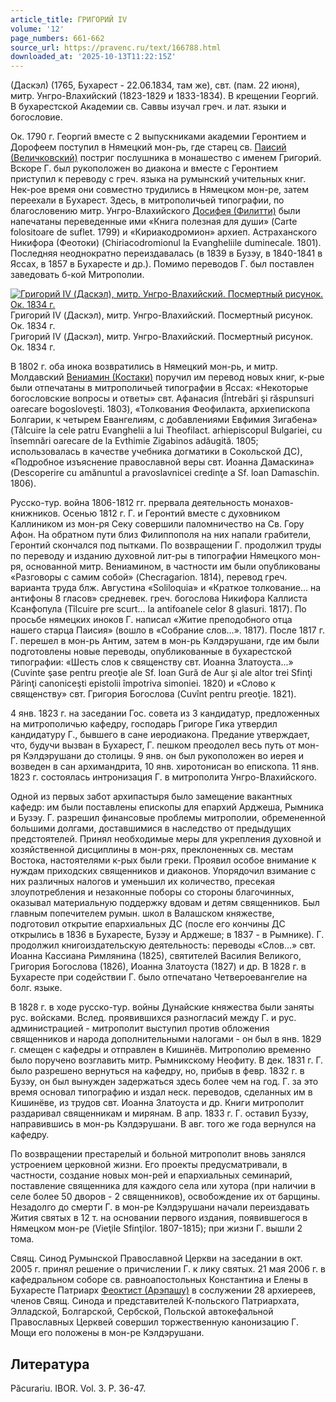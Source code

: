 ```yaml
---
article_title: ГРИГОРИЙ IV
volume: '12'
page_numbers: 661-662
source_url: https://pravenc.ru/text/166788.html
downloaded_at: '2025-10-13T11:22:15Z'
---
```


(Даскэл) (1765, Бухарест - 22.06.1834, там же), свт. (пам. 22 июня), митр. Унгро-Влахийский (1823-1829 и 1833-1834). В крещении Георгий. В бухарестской Академии св. Саввы изучал греч. и лат. языки и богословие.

Ок. 1790 г. Георгий вместе с 2 выпускниками академии Геронтием и Дорофеем поступил в Нямецкий мон-рь, где старец св. [Паисий (Величковский)](<https://pravenc.ru/text/Паисий (Величковский).html>) постриг послушника в монашество с именем Григорий. Вскоре Г. был рукоположен во диакона и вместе с Геронтием приступил к переводу с греч. языка на румынский учительных книг. Нек-рое время они совместно трудились в Нямецком мон-ре, затем переехали в Бухарест. Здесь, в митрополичьей типографии, по благословению митр. Унгро-Влахийского [Досифея (Филитти)](<https://pravenc.ru/text/Досифея (Филитти).html>) были напечатаны переведенные ими «Книга полезная для души» (Carte folositoare de suflet. 1799) и «Кириакодромион» архиеп. Астраханского Никифора (Феотоки) (Chiriacodromionul la Evangheliile duminecale. 1801). Последняя неоднократно переиздавалась (в 1839 в Бузэу, в 1840-1841 в Яссах, в 1857 в Бухаресте и др.). Помимо переводов Г. был поставлен заведовать б-кой Митрополии.

[![Григорий IV (Даскэл), митр. Унгро-Влахийский. Посмертный рисунок. Ок. 1834 г.](https://pravenc.ru/data/457/472/1234/i200.jpg "Кликните для увеличения картинки")](https://pravenc.ru/data/457/472/1234/i400.jpg)Григорий IV (Даскэл), митр. Унгро-Влахийский. Посмертный рисунок. Ок. 1834 г.  
Григорий IV (Даскэл), митр. Унгро-Влахийский. Посмертный рисунок. Ок. 1834 г.

В 1802 г. оба инока возвратились в Нямецкий мон-рь, и митр. Молдавский [Вениамин (Костаки)](<https://pravenc.ru/text/Вениамин (Костаки).html>) поручил им перевод новых книг, к-рые были отпечатаны в митрополичьей типографии в Яссах: «Некоторые богословские вопросы и ответы» свт. Афанасия (Întrebări şi răspunsuri oarecare bogosloveşti. 1803), «Толкования Феофилакта, архиепископа Болгарии, к четырем Евангелиям, с добавлениями Евфимия Зигабена» (Tâlcuire la cele patru Evanghelii a lui Theofilact. arhiepiscopul Bulgariei, cu însemnări oarecare de la Evthimie Zigabinos adăugită. 1805; использовалась в качестве учебника догматики в Сокольской ДС), «Подробное изъяснение православной веры свт. Иоанна Дамаскина» (Descoperire cu amănuntul a pravoslavnicei credinţe a Sf. loan Damaschin. 1806).

Русско-тур. война 1806-1812 гг. прервала деятельность монахов-книжников. Осенью 1812 г. Г. и Геронтий вместе с духовником Каллиником из мон-ря Секу совершили паломничество на Св. Гору Афон. На обратном пути близ Филиппополя на них напали грабители, Геронтий скончался под пытками. По возвращении Г. продолжил труды по переводу и изданию духовной лит-ры в типографии Нямецкого мон-ря, основанной митр. Вениамином, в частности им были опубликованы «Разговоры с самим собой» (Checragarion. 1814), перевод греч. варианта труда блж. Августина «Soliloquia» и «Краткое толкование... на антифоны 8 гласов» средневек. греч. богослова Никифора Каллиста Ксанфопула (Tîlcuire pre scurt... la antifoanele celor 8 glasuri. 1817). По просьбе нямецких иноков Г. написал «Житие преподобного отца нашего старца Паисия» (вошло в «Собрание слов...». 1817). После 1817 г. Г. перешел в мон-рь Антим, затем в мон-рь Кэлдэрушани, где им были подготовлены новые переводы, опубликованные в бухарестской типографии: «Шесть слов к священству свт. Иоанна Златоуста...» (Cuvinte şase pentru preoţie ale Sf. Ioan Gură de Aur şi ale altor trei Sfinţi Părinţi canoniceşti epistolii împotriva simoniei. 1820) и «Слово к священству» свт. Григория Богослова (Cuvînt pentru preoţie. 1821).

4 янв. 1823 г. на заседании Гос. совета из 3 кандидатур, предложенных на митрополичью кафедру, господарь Григоре Гика утвердил кандидатуру Г., бывшего в сане иеродиакона. Предание утверждает, что, будучи вызван в Бухарест, Г. пешком преодолел весь путь от мон-ря Кэлдэрушани до столицы. 9 янв. он был рукоположен во иерея и возведен в сан архимандрита, 10 янв. хиротонисан во епископа. 11 янв. 1823 г. состоялась интронизация Г. в митрополита Унгро-Влахийского.

Одной из первых забот архипастыря было замещение вакантных кафедр: им были поставлены епископы для епархий Арджеша, Рымника и Бузэу. Г. разрешил финансовые проблемы митрополии, обремененной большими долгами, доставшимися в наследство от предыдущих предстоятелей. Принял необходимые меры для укрепления духовной и хозяйственной дисциплины в мон-рях, преклоненных св. местам Востока, настоятелями к-рых были греки. Проявил особое внимание к нуждам приходских священников и диаконов. Упорядочил взимание с них различных налогов и уменьшил их количество, пресекая злоупотребления и незаконные поборы со стороны благочинных, оказывал материальную поддержку вдовам и детям священников. Был главным попечителем румын. школ в Валашском княжестве, подготовил открытие епархиальных ДС (после его кончины ДС открылись в 1836 в Бухаресте, Бузэу и Арджеше; в 1837 - в Рымнике). Г. продолжил книгоиздательскую деятельность: переводы «Слов...» свт. Иоанна Кассиана Римлянина (1825), святителей Василия Великого, Григория Богослова (1826), Иоанна Златоуста (1827) и др. В 1828 г. в Бухаресте при содействии Г. было отпечатано Четвероевангелие на болг. языке.

В 1828 г. в ходе русско-тур. войны Дунайские княжества были заняты рус. войсками. Вслед. проявившихся разногласий между Г. и рус. администрацией - митрополит выступил против обложения священников и народа дополнительными налогами - он был в янв. 1829 г. смещен с кафедры и отправлен в Кишинёв. Митрополию временно было поручено возглавить митр. Рымникскому Неофиту. В дек. 1831 г. Г. было разрешено вернуться на кафедру, но, прибыв в февр. 1832 г. в Бузэу, он был вынужден задержаться здесь более чем на год. Г. за это время основал типографию и издал неск. переводов, сделанных им в Кишинёве, из трудов свт. Иоанна Златоуста и др. Книги митрополит раздаривал священникам и мирянам. В апр. 1833 г. Г. оставил Бузэу, направившись в мон-рь Кэлдэрушани. В авг. того же года вернулся на кафедру.

По возвращении престарелый и больной митрополит вновь занялся устроением церковной жизни. Его проекты предусматривали, в частности, создание новых мон-рей и епархиальных семинарий, поставление священника для каждого села или хутора (при наличии в селе более 50 дворов - 2 священников), освобождение их от барщины. Незадолго до смерти Г. в мон-ре Кэлдэрушани начали переиздавать Жития святых в 12 т. на основании первого издания, появившегося в Нямецком мон-ре (Vieţile Sfinţilor. 1807-1815); при жизни Г. вышли 2 тома.

Свящ. Синод Румынской Православной Церкви на заседании в окт. 2005 г. принял решение о причислении Г. к лику святых. 21 мая 2006 г. в кафедральном соборе св. равноапостольных Константина и Елены в Бухаресте Патриарх [Феоктист (Арэпашу)](<https://pravenc.ru/text/Феоктист (Арэпашу).html>) в сослужении 28 архиереев, членов Свящ. Синода и представителей К-польского Патриархата, Элладской, Болгарской, Сербской, Польской автокефальной Православных Церквей совершил торжественную канонизацию Г. Мощи его положены в мон-ре Кэлдэрушани.

## Литература

Păcurariu. IBOR. Vol. 3. P. 36-47.
